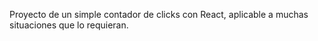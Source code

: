 Proyecto de un simple contador de clicks con React, aplicable a muchas situaciones que lo requieran.